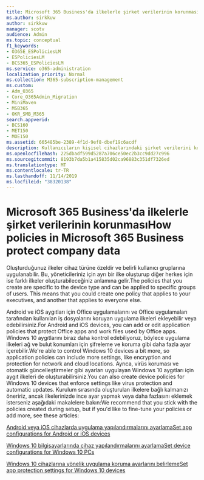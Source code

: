 ```yaml
---
title: Microsoft 365 Business'da ilkelerle şirket verilerinin korunması
ms.author: sirkkuw
author: sirkkuw
manager: scotv
audience: Admin
ms.topic: conceptual
f1_keywords:
- O365E_ESPoliciesLM
- ESPoliciesLM
- BCS365_ESPoliciesLM
ms.service: o365-administration
localization_priority: Normal
ms.collection: M365-subscription-management
ms.custom:
- Adm_O365
- Core_O365Admin_Migration
- MiniMaven
- MSB365
- OKR_SMB_M365
search.appverid:
- BCS160
- MET150
- MOE150
ms.assetid: 665485be-2389-4f1d-9ef8-dbef19c6acdf
description: Kullanıcıların kişisel cihazlarındaki şirket verilerini korumak için, belirli aygıtları ve güvenlik gruplarını hedefleyen ilkeler kullanın.
ms.openlocfilehash: 225dbadf599d5287a706ce50ec2b3cc9dd27c996
ms.sourcegitcommit: 8193b7da5b1a415835d02ca96883c351df7326ed
ms.translationtype: MT
ms.contentlocale: tr-TR
ms.lasthandoff: 11/14/2019
ms.locfileid: "38320138"
---
```

# <a name="how-policies-in-microsoft-365-business-protect-company-data"></a><span data-ttu-id="c6635-103">Microsoft 365 Business'da ilkelerle şirket verilerinin korunması</span><span class="sxs-lookup"><span data-stu-id="c6635-103">How policies in Microsoft 365 Business protect company data</span></span>

<span data-ttu-id="c6635-p101">Oluşturduğunuz ilkeler cihaz türüne özeldir ve belirli kullanıcı gruplarına uygulanabilir. Bu, yöneticileriniz için ayrı bir ilke oluşturup diğer herkes için ise farklı ilkeler oluşturabileceğiniz anlamına gelir.</span><span class="sxs-lookup"><span data-stu-id="c6635-p101">The policies that you create are specific to the device type and can be applied to specific groups of users. This means that you could create one policy that applies to your executives, and another that applies to everyone else.</span></span>
  
<span data-ttu-id="c6635-106">Android ve iOS aygıtları için Office uygulamalarını ve Office uygulamaları tarafından kullanılan iş dosyalarını koruyan uygulama ilkeleri ekleyebilir veya edebilirsiniz.</span><span class="sxs-lookup"><span data-stu-id="c6635-106">For Android and iOS devices, you can add or edit application policies that protect Office apps and work files used by Office apps.</span></span> <span data-ttu-id="c6635-107">Windows 10 aygıtlarını biraz daha kontrol edebiliyoruz, böylece uygulama ilkeleri ağ ve bulut konumları için şifreleme ve koruma gibi daha fazla ayar içerebilir.</span><span class="sxs-lookup"><span data-stu-id="c6635-107">We're able to control Windows 10 devices a bit more, so application policies can include more settings, like encryption and protection for network and cloud locations.</span></span> <span data-ttu-id="c6635-108">Ayrıca, virüs koruması ve otomatik güncelleştirmeler gibi ayarları uygulayan Windows 10 aygıtları için aygıt ilkeleri de oluşturabilirsiniz.</span><span class="sxs-lookup"><span data-stu-id="c6635-108">You can also create device policies for Windows 10 devices that enforce settings like virus protection and automatic updates.</span></span> <span data-ttu-id="c6635-109">Kurulum sırasında oluşturulan ilkelere bağlı kalmanızı öneririz, ancak ilkelerinizde ince ayar yapmak veya daha fazlasını eklemek isterseniz aşağıdaki makalelere bakın:</span><span class="sxs-lookup"><span data-stu-id="c6635-109">We recommend that you stick with the policies created during setup, but if you'd like to fine-tune your policies or add more, see these articles:</span></span>
  
[<span data-ttu-id="c6635-110">Android veya iOS cihazlarda uygulama yapılandırmalarını ayarlama</span><span class="sxs-lookup"><span data-stu-id="c6635-110">Set app configurations for Android or iOS devices</span></span>](app-protection-settings-for-android-and-ios.md)
  
[<span data-ttu-id="c6635-111">Windows 10 bilgisayarlarında cihaz yapılandırmalarını ayarlama</span><span class="sxs-lookup"><span data-stu-id="c6635-111">Set device configurations for Windows 10 PCs</span></span>](protection-settings-for-windows-10-pcs.md)
  
[<span data-ttu-id="c6635-112">Windows 10 cihazlarına yönelik uygulama koruma ayarlarını belirleme</span><span class="sxs-lookup"><span data-stu-id="c6635-112">Set app protection settings for Windows 10 devices</span></span>](protection-settings-for-windows-10-devices.md)
  

